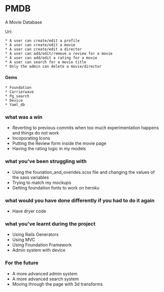 # PMDB

A Movie Database

Url:

	* A user can create/edit a profile
	* A user can create/edit a movie
	* A user can create/edit a director
	* A user can add/edit/remove a review for a movie
	* A user can add/edit a rating for a movie
	* A user can search for a movie title
	* Only the admin can delete a movie/director


#### Gems
	* Foundation
	* Carrierwave
	* Pg_search
	* Device
	* Yaml_db

### what was a win

* Reverting to previous commits when too much experimentation happens and things do not work
* Incoporating Icons
* Putting the Review form inside the movie page
* Having the rating logic in my models

### what you've been struggling with

* Using the founation_and_overides.scss file and changing the values of the sass variables 
* Trying to match my mockups
* Getting foundation fonts to work on heroku

### what would you have done differently if you had to do it again 

* Have dryer code

### what you've learnt during the project

* Using Rails Generators
* Using MVC
* Using Foundation Framework
* Admin system with device

### For the future

* A more advanced admin system
* A more advanced search system
* Moving through the page with 3d transforms